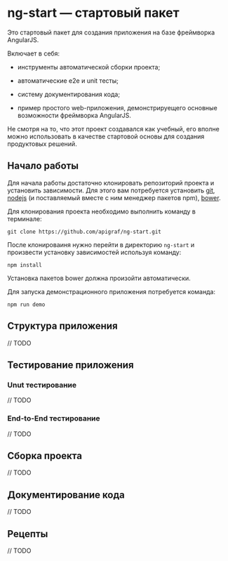 # ng-start — стартовый пакет

Это стартовый пакет для создания приложения на базе фреймворка AngularJS.

Включает в себя:

- инструменты автоматической сборки проекта;

- автоматические e2e и unit тесты;

- систему документирования кода;

- пример простого web-приложения, демонстрируещего основные возможности фреймворка AngularJS.

Не смотря на то, что этот проект создавался как учебный, его вполне можно использовать в качестве стартовой основы для создания продуктовых решений.

## Начало работы

Для начала работы достаточно клонировать репозиторий проекта и установить зависимости. Для этого вам потребуется установить [git](http://git-scm.com/), 
[nodejs](http://nodejs.org/) (и поставляемый вместе с ним менеджер пакетов npm), [bower](https://bower.io/).

Для клонирования проекта необходимо выполнить команду в терминале:

```
git clone https://github.com/apigraf/ng-start.git
```

После клонироваиня нужно перейти в директорию `ng-start` и произвести установку зависимостей используя команду:

```
npm install
```

Установка пакетов bower должна произойти автоматически.

Для запуска демонстрационного приложения потребуется команда:

```
npm run demo
```

## Структура приложения

// TODO

## Тестирование приложения

### Unut тестирование

// TODO

### End-to-End тестирование

// TODO

## Сборка проекта 

// TODO

## Документирование кода

// TODO

## Рецепты

// TODO